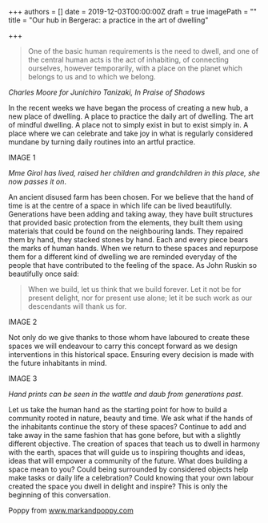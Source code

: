+++
authors = []
date = 2019-12-03T00:00:00Z
draft = true
imagePath = ""
title = "Our hub in Bergerac: a practice in the art of dwelling"

+++
> One of the basic human requirements is the need to dwell, and one of the central human acts is the act of inhabiting, of connecting ourselves, however temporarily, with a place on the planet which belongs to us and to which we belong.

_Charles Moore for Junichiro Tanizaki, In Praise of Shadows_

In the recent weeks we have began the process of creating a new hub, a new place of dwelling. A place to practice the daily art of dwelling. The art of mindful dwelling. A place not to simply exist in but to exist simply in. A place where we can celebrate and take joy in what is regularly considered mundane by turning daily routines into an artful practice.

IMAGE 1

_Mme Girol has lived, raised her children and grandchildren in this place, she now passes it on_.

An ancient disused farm has been chosen. For we believe that the hand of time is at the centre of a space in which life can be lived beautifully. Generations have been adding and taking away, they have built structures that provided basic protection from the elements, they built them using materials that could be found on the neighbouring lands. They repaired them by hand, they stacked stones by hand. Each and every piece bears the marks of human hands. When we return to these spaces and repurpose them for a different kind of dwelling we are reminded everyday of the people that have contributed to the feeling of the space. As John Ruskin so beautifully once said:

> When we build, let us think that we build forever. Let it not be for present delight, nor for present use alone; let it be such work as our descendants will thank us for.

IMAGE 2

Not only do we give thanks to those whom have laboured to create these spaces we will endeavour to carry this concept forward as we design interventions in this historical space. Ensuring every decision is made with the future inhabitants in mind.

IMAGE 3

_Hand prints can be seen in the wattle and daub from generations past_.

Let us take the human hand as the starting point for how to build a community rooted in nature, beauty and time. We ask what if the hands of the inhabitants continue the story of these spaces? Continue to add and take away in the same fashion that has gone before, but with a slightly different objective. The creation of spaces that teach us to dwell in harmony with the earth, spaces that will guide us to inspiring thoughts and ideas, ideas that will empower a community of the future. What does building a space mean to you? Could being surrounded by considered objects help make tasks or daily life a celebration? Could knowing that your own labour created the space you dwell in delight and inspire? This is only the beginning of this conversation.

Poppy from www.markandpoppy.com